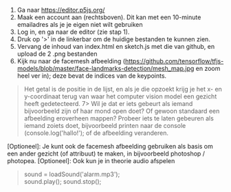 1) Ga naar https://editor.p5js.org/
2) Maak een account aan (rechtsboven). Dit kan met een 10-minute emailadres als je je eigen niet wilt gebruiken
3) Log in, en ga naar de editor (zie stap 1).
4) Druk op '>' in de linkerbar om de huidige bestanden te kunnen zien.
5) Vervang de inhoud van index.html en sketch.js met die van github, en upload de 2 .png bestanden
6) Kijk nu naar de facemesh afbeelding (https://github.com/tensorflow/tfjs-models/blob/master/face-landmarks-detection/mesh_map.jpg en zoom heel ver in); deze bevat de indices van de keypoints.
  > Het getal is de positie in de lijst, en als je die opzoekt krijg je het x- en y-coordinaat terug 
    van waar het computer vision model een gezicht heeft gedetecteerd. 
7> Wil je dat er iets gebeurt als iemand bijvoorbeeld zijn of haar mond open doet? Of gewoon standaard een afbeelding eroverheen mappen? Probeer iets te laten gebeuren als iemand zoiets doet, bijvoorbeeld printen naar de console (console.log('hallo!'); of de afbeelding veranderen.   

\[Optioneel\]: Je kunt ook de facemesh afbeelding gebruiken als basis om een ander gezicht (of attribuut) te maken, in bijvoorbeeld photoshop / photopea.
\[Optioneel\]: Ook kun je in theorie audio afspelen
  >   sound = loadSound('alarm.mp3');  
  >   sound.play();
  >   sound.stop();